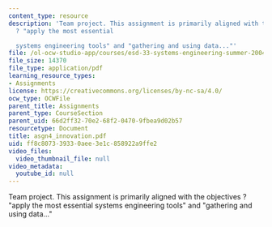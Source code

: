 ```yaml
---
content_type: resource
description: 'Team project. This assignment is primarily aligned with the objectives
  ? "apply the most essential

  systems engineering tools" and "gathering and using data..."'
file: /ol-ocw-studio-app/courses/esd-33-systems-engineering-summer-2004/ff8c807339330aee3e1c858922a9ffe2_asgn4_innovation.pdf
file_size: 14370
file_type: application/pdf
learning_resource_types:
- Assignments
license: https://creativecommons.org/licenses/by-nc-sa/4.0/
ocw_type: OCWFile
parent_title: Assignments
parent_type: CourseSection
parent_uid: 66d2ff32-70e2-68f2-0470-9fbea9d02b57
resourcetype: Document
title: asgn4_innovation.pdf
uid: ff8c8073-3933-0aee-3e1c-858922a9ffe2
video_files:
  video_thumbnail_file: null
video_metadata:
  youtube_id: null
---
```

Team project. This assignment is primarily aligned with the objectives ? "apply the most essential
systems engineering tools" and "gathering and using data..."